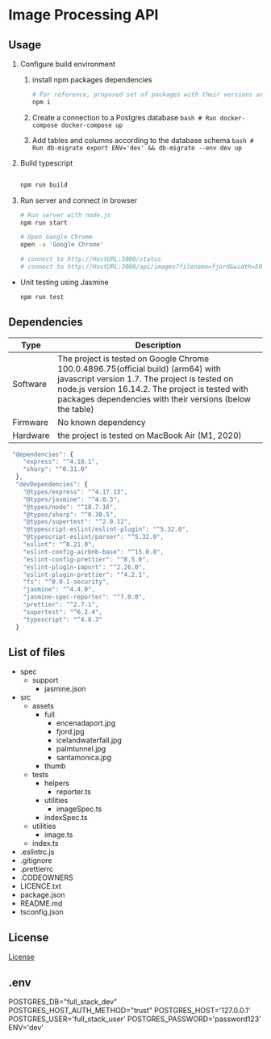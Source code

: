 # Image Processing API

## Usage

1. Configure build environment
      1. install npm packages dependencies
         ```bash
         # For reference, proposed set of packages with their versions are package.json file as well as in *Dependencies* section
         npm i
         ```

      2. Create a connection to a Postgres database
        ```bash
        # Run docker-compose
        docker-compose up
        ```

      3. Add tables and columns according to the database schema
        ```bash
        # Run db-migrate
        export ENV='dev' && db-migrate --env dev up
        ```

2. Build typescript
    ```bash
    
    npm run build
    ```

3. Run server and connect in browser
    ```bash
    # Run server with node.js
    npm run start

    # Open Google Chrome
    open -a 'Google Chrome'

    # connect to http://HostURL:3000/status
    # connect to http://HostURL:3000/api/images?filename=fjord&width=500&height=500
    ```

* Unit testing using Jasmine
    ```bash
    npm run test
    ```

## Dependencies

| Type | Description |
| ----------- | ----------- |
| Software | The project is tested on Google Chrome 100.0.4896.75(official build) (arm64) with javascript version 1.7. The project is tested on node.js version 16.14.2. The project is tested with packages dependencies with their versions (below the table)|
| Firmware | No known dependency |
| Hardware | the project is tested on MacBook Air (M1, 2020) |

```javascript
 "dependencies": {
    "express": "^4.18.1",
    "sharp": "^0.31.0"
  },
  "devDependencies": {
    "@types/express": "^4.17.13",
    "@types/jasmine": "^4.0.3",
    "@types/node": "^18.7.16",
    "@types/sharp": "^0.30.5",
    "@types/supertest": "^2.0.12",
    "@typescript-eslint/eslint-plugin": "^5.32.0",
    "@typescript-eslint/parser": "^5.32.0",
    "eslint": "^8.21.0",
    "eslint-config-airbnb-base": "^15.0.0",
    "eslint-config-prettier": "^8.5.0",
    "eslint-plugin-import": "^2.26.0",
    "eslint-plugin-prettier": "^4.2.1",
    "fs": "^0.0.1-security",
    "jasmine": "^4.4.0",
    "jasmine-spec-reporter": "^7.0.0",
    "prettier": "^2.7.1",
    "supertest": "^6.2.4",
    "typescript": "^4.8.3"
  }
```

## List of files
- spec
   - support
      - jasmine.json
- src
	- assets
      - full
         - encenadaport.jpg
         - fjord.jpg
         - icelandwaterfall.jpg
         - palmtunnel.jpg
         - santamonica.jpg
      - thumb
   - tests
      - helpers
         - reporter.ts
      - utilities
         - imageSpec.ts
      - indexSpec.ts
   - utilities
      - image.ts
   - index.ts
- .eslintrc.js
- .gitignore
- .prettierrc
- .CODEOWNERS
- LICENCE.txt
- package.json
- README.md
- tsconfig.json

## License

[License](LICENSE.txt)

## .env
POSTGRES_DB="full_stack_dev"
POSTGRES_HOST_AUTH_METHOD="trust"
POSTGRES_HOST='127.0.0.1'
POSTGRES_USER='full_stack_user'
POSTGRES_PASSWORD='password123'
ENV='dev'